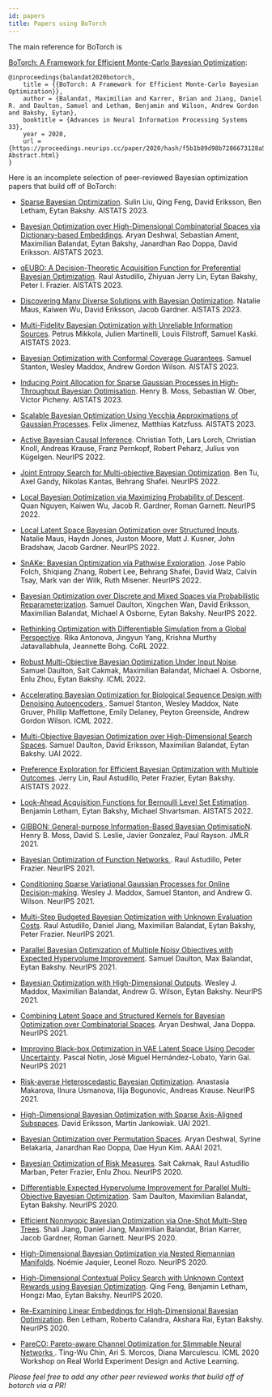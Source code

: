 ```yaml
---
id: papers
title: Papers using BoTorch
---
```


The main reference for BoTorch is

[BoTorch: A Framework for Efficient Monte-Carlo Bayesian Optimization](https://proceedings.neurips.cc/paper/2020/hash/f5b1b89d98b7286673128a5fb112cb9a-Abstract.html):

    @inproceedings{balandat2020botorch,
        title = {{BoTorch: A Framework for Efficient Monte-Carlo Bayesian Optimization}},
        author = {Balandat, Maximilian and Karrer, Brian and Jiang, Daniel R. and Daulton, Samuel and Letham, Benjamin and Wilson, Andrew Gordon and Bakshy, Eytan},
        booktitle = {Advances in Neural Information Processing Systems 33},
        year = 2020,
        url = {https://proceedings.neurips.cc/paper/2020/hash/f5b1b89d98b7286673128a5fb112cb9a-Abstract.html}
    }


Here is an incomplete selection of peer-reviewed Bayesian optimization papers that build off of BoTorch:

- [Sparse Bayesian Optimization](https://arxiv.org/pdf/2203.01900.pdf). Sulin Liu, Qing Feng, David Eriksson, Ben Letham, Eytan Bakshy. AISTATS 2023.

- [Bayesian Optimization over High-Dimensional Combinatorial Spaces via Dictionary-based Embeddings](https://arxiv.org/abs/2303.01774). Aryan Deshwal, Sebastian Ament, Maximilian Balandat, Eytan Bakshy, Janardhan Rao Doppa, David Eriksson. AISTATS 2023.

- [qEUBO: A Decision-Theoretic Acquisition Function for Preferential Bayesian Optimization](https://arxiv.org/pdf/2303.15746.pdf). Raul Astudillo, Zhiyuan Jerry Lin, Eytan Bakshy, Peter I. Frazier. AISTATS 2023.

- [Discovering Many Diverse Solutions with Bayesian Optimization](https://arxiv.org/pdf/2210.10953.pdf). Natalie Maus, Kaiwen Wu, David Eriksson, Jacob Gardner. AISTATS 2023.

- [Multi-Fidelity Bayesian Optimization with Unreliable Information Sources](https://arxiv.org/pdf/2210.13937.pdf). Petrus Mikkola, Julien Martinelli, Louis Filstroff, Samuel Kaski. AISTATS 2023.

- [Bayesian Optimization with Conformal Coverage Guarantees](https://arxiv.org/pdf/2210.12496.pdf). Samuel Stanton, Wesley Maddox, Andrew Gordon Wilson. AISTATS 2023.

- [Inducing Point Allocation for Sparse Gaussian Processes in High-Throughput Bayesian Optimisation](https://arxiv.org/pdf/2301.10123.pdf). Henry B. Moss, Sebastian W. Ober, Victor Picheny. AISTATS 2023.

- [Scalable Bayesian Optimization Using Vecchia Approximations of Gaussian Processes](https://arxiv.org/pdf/2203.01459.pdf). Felix Jimenez, Matthias Katzfuss. AISTATS 2023.

- [Active Bayesian Causal Inference](https://proceedings.neurips.cc/paper_files/paper/2022/hash/675e371eeeea99551ce47797ed6ed33e-Abstract-Conference.html). Christian Toth, Lars Lorch, Christian Knoll, Andreas Krause, Franz Pernkopf, Robert Peharz, Julius von Kügelgen. NeurIPS 2022.

- [Joint Entropy Search for Multi-objective Bayesian Optimization](https://arxiv.org/pdf/2210.02905.pdf). Ben Tu, Axel Gandy, Nikolas Kantas, Behrang Shafei. NeurIPS 2022.

- [Local Bayesian Optimization via Maximizing Probability of Descent](https://arxiv.org/pdf/2210.11662.pdf). Quan Nguyen, Kaiwen Wu, Jacob R. Gardner, Roman Garnett. NeurIPS 2022.

- [Local Latent Space Bayesian Optimization over Structured Inputs](https://proceedings.neurips.cc/paper_files/paper/2022/hash/ded98d28f82342a39f371c013dfb3058-Abstract-Conference.html). Natalie Maus, Haydn Jones, Juston Moore, Matt J. Kusner, John Bradshaw, Jacob Gardner. NeurIPS 2022.

- [SnAKe: Bayesian Optimization via Pathwise Exploration](https://proceedings.neurips.cc/paper_files/paper/2022/hash/e4bab1843c8d5a69f5abfd0824593493-Abstract-Conference.html). Jose Pablo Folch, Shiqiang Zhang, Robert Lee, Behrang Shafei, David Walz, Calvin Tsay, Mark van der Wilk, Ruth Misener. NeurIPS 2022.

- [Bayesian Optimization over Discrete and Mixed Spaces via Probabilistic Reparameterization](https://arxiv.org/pdf/2210.10199.pdf). Samuel Daulton, Xingchen Wan, David Eriksson, Maximilian Balandat, Michael A Osborne, Eytan Bakshy. NeurIPS 2022.

- [Rethinking Optimization with Differentiable Simulation from a Global Perspective](https://proceedings.mlr.press/v205/antonova23a.html). Rika Antonova, Jingyun Yang, Krishna Murthy Jatavallabhula, Jeannette Bohg. CoRL 2022.

- [Robust Multi-Objective Bayesian Optimization Under Input Noise](https://arxiv.org/pdf/2202.07549.pdf). Samuel Daulton, Sait Cakmak, Maximilian Balandat, Michael A. Osborne, Enlu Zhou, Eytan Bakshy. ICML 2022.

- [Accelerating Bayesian Optimization for Biological Sequence Design with Denoising Autoencoders
](https://proceedings.mlr.press/v162/stanton22a.html). Samuel Stanton, Wesley Maddox, Nate Gruver, Phillip Maffettone, Emily Delaney, Peyton Greenside, Andrew Gordon Wilson. ICML 2022.

- [Multi-Objective Bayesian Optimization over High-Dimensional Search Spaces](https://arxiv.org/pdf/2109.10964.pdf).
Samuel Daulton, David Eriksson, Maximilian Balandat, Eytan Bakshy. UAI 2022.

- [Preference Exploration for Efficient Bayesian Optimization with Multiple Outcomes](https://arxiv.org/pdf/2203.11382.pdf).
Jerry Lin, Raul Astudillo, Peter Frazier, Eytan Bakshy. AISTATS 2022.

- [Look-Ahead Acquisition Functions for Bernoulli Level Set Estimation](https://arxiv.org/pdf/2203.09751.pdf).
Benjamin Letham, Eytan Bakshy, Michael Shvartsman. AISTATS 2022.

- [GIBBON: General-purpose Information-Based Bayesian OptimisatioN](https://jmlr.org/papers/volume22/21-0120/21-0120.pdf). Henry B. Moss, David S. Leslie, Javier Gonzalez, Paul Rayson. JMLR 2021.

- [Bayesian Optimization of Function Networks
](https://proceedings.neurips.cc/paper/2021/hash/792c7b5aae4a79e78aaeda80516ae2ac-Abstract.html). Raul Astudillo, Peter Frazier. NeurIPS 2021.

- [Conditioning Sparse Variational Gaussian Processes
for Online Decision-making](https://proceedings.neurips.cc/paper/2021/file/325eaeac5bef34937cfdc1bd73034d17-Paper.pdf). Wesley J. Maddox, Samuel Stanton, and Andrew G. Wilson. NeurIPS 2021.

- [Multi-Step Budgeted Bayesian Optimization with Unknown Evaluation Costs](https://arxiv.org/pdf/2111.06537.pdf).
Raul Astudillo, Daniel Jiang, Maximilian Balandat, Eytan Bakshy, Peter Frazier. NeurIPS 2021.

- [Parallel Bayesian Optimization of Multiple Noisy Objectives with Expected Hypervolume Improvement](https://arxiv.org/pdf/2105.08195.pdf).
Samuel Daulton, Max Balandat, Eytan Bakshy. NeurIPS 2021.

- [Bayesian Optimization with High-Dimensional Outputs](https://papers.nips.cc/paper/2021/hash/a0d3973ad100ad83a64c304bb58677dd-Abstract.html). Wesley J. Maddox, Maximilian Balandat, Andrew G. Wilson, Eytan Bakshy. NeurIPS 2021.

- [Combining Latent Space and Structured Kernels for Bayesian Optimization over Combinatorial Spaces](https://papers.nips.cc/paper/2021/hash/44e76e99b5e194377e955b13fb12f630-Abstract.html). Aryan Deshwal, Jana Doppa. NeurIPS 2021.

- [Improving Black-box Optimization in VAE Latent Space Using Decoder Uncertainty](https://papers.nips.cc/paper/2021/hash/06fe1c234519f6812fc4c1baae25d6af-Abstract.html). Pascal Notin, José Miguel Hernández-Lobato, Yarin Gal. NeurIPS 2021

- [Risk-averse Heteroscedastic Bayesian Optimization](https://papers.nips.cc/paper/2021/hash/8f97d1d7e02158a83ceb2c14ff5372cd-Abstract.html). Anastasia Makarova, Ilnura Usmanova, Ilija Bogunovic, Andreas Krause. NeurIPS 2021.

- [High-Dimensional Bayesian Optimization with Sparse Axis-Aligned Subspaces](https://proceedings.mlr.press/v161/eriksson21a.html). David Eriksson, Martin Jankowiak. UAI 2021.

- [Bayesian Optimization over Permutation Spaces](https://arxiv.org/abs/2112.01049). Aryan Deshwal, Syrine Belakaria, Janardhan Rao Doppa, Dae Hyun Kim. AAAI 2021.

- [Bayesian Optimization of Risk Measures](https://proceedings.neurips.cc/paper/2020/hash/e8f2779682fd11fa2067beffc27a9192-Abstract.html). Sait Cakmak, Raul Astudillo Marban, Peter Frazier, Enlu Zhou. NeurIPS 2020.

- [Differentiable Expected Hypervolume Improvement for Parallel Multi-Objective Bayesian Optimization](https://proceedings.neurips.cc/paper/2020/hash/6fec24eac8f18ed793f5eaad3dd7977c-Abstract.html). Sam Daulton, Maximilian Balandat, Eytan Bakshy. NeurIPS 2020.

- [Efficient Nonmyopic Bayesian Optimization via One-Shot Multi-Step Trees](https://proceedings.neurips.cc/paper/2020/hash/d1d5923fc822531bbfd9d87d4760914b-Abstract.html). Shali Jiang, Daniel Jiang, Maximilian Balandat, Brian Karrer, Jacob Gardner, Roman Garnett. NeurIPS 2020.

- [High-Dimensional Bayesian Optimization via Nested Riemannian Manifolds](https://proceedings.neurips.cc/paper/2020/hash/f05da679342107f92111ad9d65959cd3-Abstract.html). Noémie Jaquier, Leonel Rozo. NeurIPS 2020.

- [High-Dimensional Contextual Policy Search with Unknown Context Rewards using Bayesian Optimization](https://proceedings.neurips.cc/paper/2020/hash/faff959d885ec0ecf70741a846c34d1d-Abstract.html). Qing Feng, Benjamin Letham, Hongzi Mao, Eytan Bakshy. NeurIPS 2020.

- [Re-Examining Linear Embeddings for High-Dimensional Bayesian Optimization](https://proceedings.neurips.cc/paper/2020/hash/10fb6cfa4c990d2bad5ddef4f70e8ba2-Abstract.html). Ben Letham, Roberto Calandra, Akshara Rai, Eytan Bakshy. NeurIPS 2020.

- [PareCO: Pareto-aware Channel Optimization for Slimmable Neural Networks
](https://arxiv.org/abs/2007.11752). Ting-Wu Chin, Ari S. Morcos, Diana Marculescu. ICML 2020 Workshop on Real World Experiment Design and Active Learning.

*Please feel free to add any other peer reviewed works that build off of botorch via a PR!*
